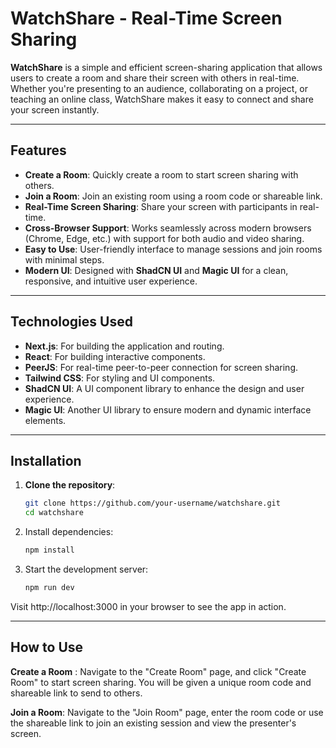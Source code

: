 # WatchShare - Real-Time Screen Sharing

**WatchShare** is a simple and efficient screen-sharing application that allows users to create a room and share their screen with others in real-time. Whether you're presenting to an audience, collaborating on a project, or teaching an online class, WatchShare makes it easy to connect and share your screen instantly.

---

## Features

- **Create a Room**: Quickly create a room to start screen sharing with others.
- **Join a Room**: Join an existing room using a room code or shareable link.
- **Real-Time Screen Sharing**: Share your screen with participants in real-time.
- **Cross-Browser Support**: Works seamlessly across modern browsers (Chrome, Edge, etc.) with support for both audio and video sharing.
- **Easy to Use**: User-friendly interface to manage sessions and join rooms with minimal steps.
- **Modern UI**: Designed with **ShadCN UI** and **Magic UI** for a clean, responsive, and intuitive user experience.

---

## Technologies Used

- **Next.js**: For building the application and routing.
- **React**: For building interactive components.
- **PeerJS**: For real-time peer-to-peer connection for screen sharing.
- **Tailwind CSS**: For styling and UI components.
- **ShadCN UI**: A UI component library to enhance the design and user experience.
- **Magic UI**: Another UI library to ensure modern and dynamic interface elements.

---

## Installation

1. **Clone the repository**:

   ```bash
   git clone https://github.com/your-username/watchshare.git
   cd watchshare
2. Install dependencies:

    ```bash
    npm install
3. Start the development server:

    ```bash
    npm run dev
Visit http://localhost:3000 in your browser to see the app in action.

---

## How to Use
**Create a Room** : Navigate to the "Create Room" page, and click "Create Room" to start screen sharing. You will be given a unique room code and shareable link to send to others.

**Join a Room**: Navigate to the "Join Room" page, enter the room code or use the shareable link to join an existing session and view the presenter's screen.